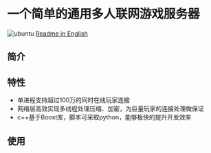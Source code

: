 # 一个简单的通用多人联网游戏服务器

![ubuntu](https://github.com/github/docs/actions/workflows/cmake.yml/badge.svg)
[Readme in English](README.md)

## 简介

## 特性

- 单进程支持超过100万的同时在线玩家连接
- 网络层高效实现多线程处理压缩、加密，为巨量玩家的连接处理做保证
- c++基于Boost库，脚本可采取python，能够极快的提升开发效率

## 使用
